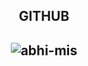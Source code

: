 

<h2 align="center">GITHUB<h2>

<p align = "center"><img align="center" src="https://github-readme-streak-stats.herokuapp.com/?user=abhi-mis&" alt="abhi-mis" /></p>




